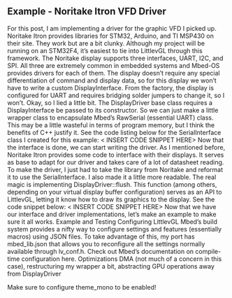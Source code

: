 
## Example - Noritake Itron VFD Driver

For this post, I am implementing a driver for the graphic VFD I picked up. Noritake Itron provides libraries for STM32, Arduino, and TI MSP430 on their site. They work but are a bit clunky. Although my project will be running on an STM32F4, it’s easiest to tie into LittlevGL through this framework.
The Noritake display supports three interfaces, UART, I2C, and SPI. All three are extremely common in embedded systems and Mbed-OS provides drivers for each of them. The display doesn’t require any special differentiation of command and display data, so for this display we won’t have to write a custom DisplayInterface. From the factory, the display is configured for UART and requires bridging solder jumpers to change it, so I won’t.
Okay, so I lied a little bit. The DisplayDriver base class requires a DisplayInterface be passed to its constructor. So we can just make a little wrapper class to encapsulate Mbed’s RawSerial (essential UART) class. This may be a little wasteful in terms of program memory, but I think the benefits of C++ justify it. See the code listing below for the SerialInterface class I created for this example:
< INSERT CODE SNIPPET HERE>
Now that the interface is done, we can start writing the driver. As I mentioned before, Noritake Itron provides some code to interface with their displays. It serves as base to adapt for our driver and takes care of a lot of datasheet reading.
To make the driver, I just had to take the library from Noritake and reformat it to use the SerialInterface. I also made it a little more readable. The real magic is implementing DisplayDriver::flush. This function (among others, depending on your virtual display buffer configuration) serves as an API to LittlevGL, letting it know how to draw its graphics to the display. See the code snippet below:
< INSERT CODE SNIPPET HERE>
Now that we have our interface and driver implementations, let’s make an example to make sure it all works.
Example and Testing
Configuring LittlevGL
Mbed’s build system provides a nifty way to configure settings and features (essentially macros) using JSON files. To take advantage of this, my port has mbed_lib.json that allows you to reconfigure all the settings normally available through lv_conf.h. Check out Mbed’s documentation on compile-time configuration here.
Optimizations
DMA (not much of a concern in this case), restructuring my wrapper a bit, abstracting GPU operations away from DisplayDriver

Make sure to configure theme_mono to be enabled!
